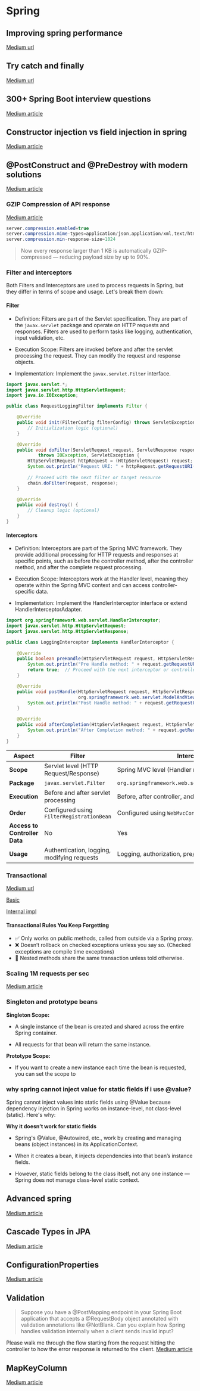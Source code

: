# Spring

## Improving spring performance

[Medium url](https://medium.com/@gaddamnaveen192/interview-how-would-you-optimize-the-performance-of-a-spring-boot-application-dea8e077d1dc)

## Try catch and finally

[Medium url](https://medium.com/@poojaauma/will-finally-block-execute-if-there-is-a-return-statement-in-catch-33380650e0d6)

## 300+ Spring Boot interview questions

[Medium article](https://codefarm0.medium.com/300-spring-boot-interview-questions-43393e1c2bef)

## Constructor injection vs field injection in spring
[Medium article](https://medium.com/devdomain/spring-boots-autowired-vs-constructor-injection-a-detailed-guide-1b19970d828e#:~:text=Field%20Injection%3A%20The%20userRepository%20field,final%20%2C%20preventing%20reassignment%20after%20construction.)

## @PostConstruct and @PreDestroy with modern solutions

[Medium article](https://medium.com/@gaddamnaveen192/springboot3-lifecycle-replace-postconstruct-and-predestroy-with-modern-solutions-219be6f4e9d5)


### GZIP Compression of API response

[Medium article](https://medium.com/@meena07jadhav/this-spring-boot-trick-made-my-rest-api-3x-faster-no-code-rewrite-required-ede46f7ea09f)

```java
server.compression.enabled=true
server.compression.mime-types=application/json,application/xml,text/html,text/plain
server.compression.min-response-size=1024
```

>Now every response larger than 1 KB is automatically GZIP-compressed — reducing payload size by up to 90%.


### Filter and interceptors

Both Filters and Interceptors are used to process requests in Spring, but they differ in terms of scope and usage. Let's break them down:

#### Filter

- Definition: Filters are part of the Servlet specification. They are part of the `javax.servlet` package and operate on HTTP requests and responses. Filters are used to perform tasks like logging, authentication, input validation, etc.

- Execution Scope: Filters are invoked before and after the servlet processing the request. They can modify the request and response objects.

- Implementation: Implement the `javax.servlet.Filter` interface.

```java
import javax.servlet.*;
import javax.servlet.http.HttpServletRequest;
import java.io.IOException;

public class RequestLoggingFilter implements Filter {

    @Override
    public void init(FilterConfig filterConfig) throws ServletException {
        // Initialization logic (optional)
    }

    @Override
    public void doFilter(ServletRequest request, ServletResponse response, FilterChain chain)
            throws IOException, ServletException {
        HttpServletRequest httpRequest = (HttpServletRequest) request;
        System.out.println("Request URI: " + httpRequest.getRequestURI());
        
        // Proceed with the next filter or target resource
        chain.doFilter(request, response);
    }

    @Override
    public void destroy() {
        // Cleanup logic (optional)
    }
}
```

#### Interceptors

- Definition: Interceptors are part of the Spring MVC framework. They provide additional processing for HTTP requests and responses at specific points, such as before the controller method, after the controller method, and after the complete request processing.

- Execution Scope: Interceptors work at the Handler level, meaning they operate within the Spring MVC context and can access controller-specific data.

- Implementation: Implement the HandlerInterceptor interface or extend HandlerInterceptorAdapter.

```java
import org.springframework.web.servlet.HandlerInterceptor;
import javax.servlet.http.HttpServletRequest;
import javax.servlet.http.HttpServletResponse;

public class LoggingInterceptor implements HandlerInterceptor {
  
    @Override
    public boolean preHandle(HttpServletRequest request, HttpServletResponse response, Object handler) throws Exception {
        System.out.println("Pre Handle method: " + request.getRequestURI());
        return true;  // Proceed with the next interceptor or controller
    }

    @Override
    public void postHandle(HttpServletRequest request, HttpServletResponse response, Object handler, 
                           org.springframework.web.servlet.ModelAndView modelAndView) throws Exception {
        System.out.println("Post Handle method: " + request.getRequestURI());
    }

    @Override
    public void afterCompletion(HttpServletRequest request, HttpServletResponse response, Object handler, Exception ex) throws Exception {
        System.out.println("After Completion method: " + request.getRequestURI());
    }
}

```

| **Aspect**                    | **Filter**                                  | **Interceptor**                                        |
| ----------------------------- | ------------------------------------------- | ------------------------------------------------------ |
| **Scope**                     | Servlet level (HTTP Request/Response)       | Spring MVC level (Handler methods)                     |
| **Package**                   | `javax.servlet.Filter`                      | `org.springframework.web.servlet.HandlerInterceptor`   |
| **Execution**                 | Before and after servlet processing         | Before, after controller, and after request completion |
| **Order**                     | Configured using `FilterRegistrationBean`   | Configured using `WebMvcConfigurer`                    |
| **Access to Controller Data** | No                                          | Yes                                                    |
| **Usage**                     | Authentication, logging, modifying requests | Logging, authorization, pre/post processing            |


### Transactional

[Medium url](https://medium.com/javarevisited/every-java-developer-misuses-transactional-6b96c7b91713)

[Basic](https://codefarm0.medium.com/beginners-guide-to-transactional-in-spring-boot-18a04e2a84bb)

[Internal impl](https://codefarm0.medium.com/spring-transaction-internals-what-really-happens-under-the-hood-175b09a32db8)

#### Transactional Rules You Keep Forgetting

- ✅ Only works on public methods, called from outside via a Spring proxy.
- ❌ Doesn’t rollback on checked exceptions unless you say so. (Checked exceptions are compile time exceptions)
- 🤯 Nested methods share the same transaction unless told otherwise.


### Scaling 1M requests per sec

[Medium article](https://medium.com/@gaddamnaveen192/spring-boot-optimization-for-1m-requests-second-1e74ab08c942)


### Singleton and prototype beans

**Singleton Scope:**

- A single instance of the bean is created and shared across the entire Spring container.

- All requests for that bean will return the same instance.


**Prototype Scope:**

- If you want to create a new instance each time the bean is requested, you can set the scope to


### why spring cannot inject value for static fields if i use @value?

Spring cannot inject values into static fields using @Value because dependency injection in Spring works on instance-level, not class-level (static). Here's why:

**Why it doesn’t work for static fields**

- Spring's @Value, @Autowired, etc., work by creating and managing beans (object instances) in its ApplicationContext.

- When it creates a bean, it injects dependencies into that bean’s instance fields.

- However, static fields belong to the class itself, not any one instance — Spring does not manage class-level static context.

## Advanced spring 
[Medium article](https://medium.com/@pudarimadhavi99/advanced-spring-boot-concepts-every-java-developer-should-know-part-2-56f37d76f91a)

## Cascade Types in JPA

[Medium article](https://medium.com/@gaddamnaveen192/from-persist-to-remove-everything-you-need-to-know-about-cascade-types-in-jpa-84a3a065c621)


## ConfigurationProperties

[Medium article](https://medium.com/@pudarimadhavi99/stop-using-value-in-spring-boot-3-java-f63ca3155c86)

## Validation 

> Suppose you have a @PostMapping endpoint in your Spring Boot application that accepts a @RequestBody object annotated with validation annotations like @NotBlank.
Can you explain how Spring handles validation internally when a client sends invalid input?

Please walk me through the flow starting from the request hitting the controller to how the error response is returned to the client.
[Medium article](https://medium.com/@gaddamnaveen192/spring-boot-valid-with-beautiful-error-responses-7aede9142ae4)

## MapKeyColumn
[Medium article](https://medium.com/@gaddamnaveen192/enterprise-level-map-handling-in-spring-boot-with-mapkeycolumn-acef7a465d64)